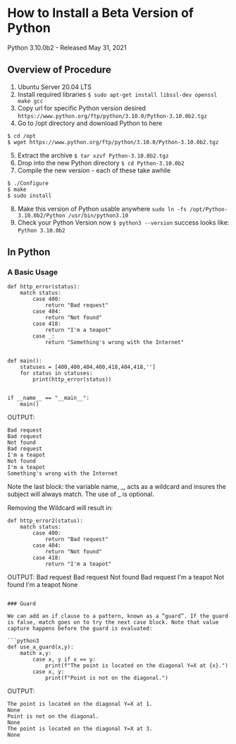 # How to Install a Beta Version of Python

Python 3.10.0b2 - Released May 31, 2021

## Overview of Procedure

1. Ubuntu Server 20.04 LTS
2. Install required libraries
```$ sudo apt-get install libssl-dev openssl make gcc```
3. Copy url for specific Python version desired
```https://www.python.org/ftp/python/3.10.0/Python-3.10.0b2.tgz```
4. Go to /opt directory and download Python to here
```
$ cd /opt
$ wget https://www.python.org/ftp/python/3.10.0/Python-3.10.0b2.tgz
```
5. Extract the archive
```$ tar xzvf Python-3.10.0b2.tgz```
6. Drop into the new Python directory
```$ cd Python-3.10.0b2```
7. Compile the new version - each of these take awhile
```
$ ./Configure
$ make
$ sudo install
```
8. Make this version of Python usable anywhere
```sudo ln -fs /opt/Python-3.10.0b2/Python /usr/bin/python3.10```
9. Check your Python Version now
```$ python3 --version```
success looks like:
```Python 3.10.0b2```

## In Python 

### A Basic Usage

```python3
def http_error(status):
    match status:
        case 400:
            return "Bad request"
        case 404:
            return "Not found"
        case 418:
            return "I'm a teapot"
        case _:
            return "Something's wrong with the Internet"


def main():
    statuses = [400,400,404,400,418,404,418,'']
    for status in statuses:
        print(http_error(status))
        

if __name__ == "__main__":
    main()
```

OUTPUT:
```
Bad request
Bad request
Not found
Bad request
I'm a teapot
Not found
I'm a teapot
Something's wrong with the Internet
```

Note the last block: the variable name, _, acts as a wildcard and insures the subject will always match. The use of _ is optional.

Removing the Wildcard will result in:

```Python3
def http_error2(status):
    match status:
        case 400:
            return "Bad request"
        case 404:
            return "Not found"
        case 418:
            return "I'm a teapot"
```
OUTPUT:
Bad request
Bad request
Not found
Bad request
I'm a teapot
Not found
I'm a teapot
None
```

### Guard

We can add an if clause to a pattern, known as a “guard”. If the guard is false, match goes on to try the next case block. Note that value capture happens before the guard is evaluated:

```python3
def use_a_guard(x,y):
    match x,y:
        case x, y if x == y:
            print(f"The point is located on the diagonal Y=X at {x}.")
        case x, y:
            print(f"Point is not on the diagonal.")
```
OUTPUT:
```
The point is located on the diagonal Y=X at 1.
None
Point is not on the diagonal.
None
The point is located on the diagonal Y=X at 3.
None
```